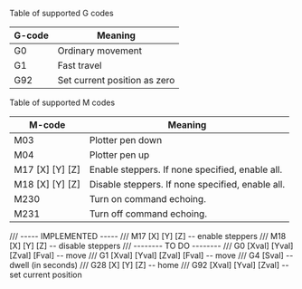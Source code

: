 

Table of supported G codes

| G-code | Meaning                      |
|--------|------------------------------|
| G0     | Ordinary movement            |
| G1     | Fast travel                  |
| G92    | Set current position as zero |

Table of supported M codes

| M-code          | Meaning                                          |
|-----------------|--------------------------------------------------|
| M03             | Plotter pen down                                 |
| M04             | Plotter pen up                                   |
| M17 [X] [Y] [Z] | Enable steppers. If none specified, enable all.  |
| M18 [X] [Y] [Z] | Disable steppers. If none specified, enable all. |
| M230            | Turn on command echoing.                         |
| M231            | Turn off command echoing.                        |






/// ----- IMPLEMENTED -----
/// M17 [X] [Y] [Z]                 -- enable steppers
/// M18 [X] [Y] [Z]                 -- disable steppers
/// -------- TO DO --------
/// G0  [Xval] [Yval] [Zval] [Fval] -- move
/// G1  [Xval] [Yval] [Zval] [Fval] -- move
/// G4  [Sval]                      -- dwell (in seconds)
/// G28 [X] [Y] [Z]                 -- home
/// G92 [Xval] [Yval] [Zval]        -- set current position
